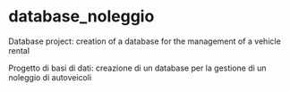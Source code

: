 # database_noleggio
Database project: creation of a database for the management of a vehicle rental

Progetto di basi di dati: creazione di un database per la gestione di un noleggio di autoveicoli
